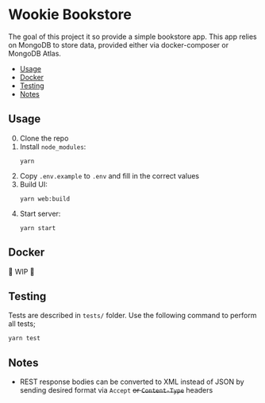 # Wookie Bookstore

The goal of this project it so provide a simple bookstore app. This app relies on MongoDB to store data, provided either via docker-composer or MongoDB Atlas.

- [Usage](#usage)
- [Docker](#docker)
- [Testing](#testing)
- [Notes](#notes)

## Usage
0. Clone the repo
1. Install `node_modules`:
   ```
   yarn
   ```
2. Copy `.env.example` to `.env` and fill in the correct values
3. Build UI:
   ```
   yarn web:build
   ```
4. Start server:
   ```
   yarn start
   ```

## Docker
🚧 WIP 🚧

## Testing
Tests are described in `tests/` folder. Use the following command to perform all tests;
```
yarn test
```

## Notes
- REST response bodies can be converted to XML instead of JSON by sending desired format via `Accept` ~~or `Content-Type`~~ headers
